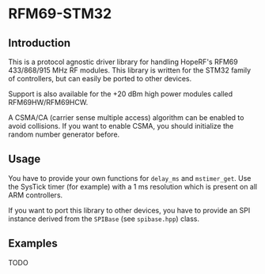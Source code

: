 RFM69-STM32
===========

Introduction
------------
This is a protocol agnostic driver library for handling HopeRF's RFM69 433/868/915 MHz RF modules.
This library is written for the STM32 family of controllers, but can easily be ported to other devices.

Support is also available for the +20 dBm high power modules called RFM69HW/RFM69HCW.

A CSMA/CA (carrier sense multiple access) algorithm can be enabled to avoid collisions.
If you want to enable CSMA, you should initialize the random number generator before.

Usage
-----
You have to provide your own functions for `delay_ms` and `mstimer_get`.
Use the SysTick timer (for example) with a 1 ms resolution which is present on all ARM controllers.

If you want to port this library to other devices, you have to provide an SPI instance
derived from the `SPIBase` (see `spibase.hpp`) class.

Examples
--------
TODO
